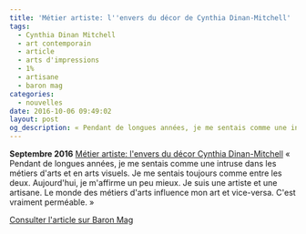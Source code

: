 ```yaml
---
title: 'Métier artiste: l''envers du décor de Cynthia Dinan-Mitchell'
tags:
  - Cynthia Dinan Mitchell
  - art contemporain
  - article
  - arts d'impressions
  - 1%
  - artisane
  - baron mag
categories:
  - nouvelles
date: 2016-10-06 09:49:02
layout: post
og_description: « Pendant de longues années, je me sentais comme une intruse dans les métiers d'arts...»
---
```


**Septembre 2016**
[Métier artiste: l'envers du décor Cynthia Dinan-Mitchell](http://www.baronmag.com/2016/10/metier-artiste-cynthia-dinan-mitchell/)
« Pendant de longues années, je me sentais comme une intruse dans les métiers d'arts et en arts visuels. Je me sentais toujours comme entre les deux. Aujourd'hui, je m'affirme un peu mieux. Je suis une artiste et une artisane. Le monde des métiers d'arts influence mon art et vice-versa. C'est vraiment perméable. »

[Consulter l'article sur Baron Mag](http://www.baronmag.com/2016/10/metier-artiste-cynthia-dinan-mitchell/)
